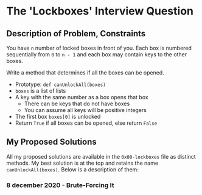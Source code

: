 # The 'Lockboxes' Interview Question

## Description of Problem, Constraints

You have `n` number of locked boxes in front of you. Each box is numbered sequentially from `0` to `n - 1` and each box may contain keys to the other boxes.

Write a method that determines if all the boxes can be opened.

* Prototype: `def canUnlockAll(boxes)`
* `boxes` is a list of lists
* A key with the same number as a box opens that box
    * There can be keys that do not have boxes
    * You can assume all keys will be positive integers
* The first box `boxes[0]` is unlocked
* Return `True` if all boxes can be opened, else return `False`

## My Proposed Solutions

All my proposed solutions are available in the `0x00-lockboxes` file as distinct methods. My best solution is at the top and retains the name `canUnlockAll(boxes)`. Below is a description of them:

### 8 december 2020 - Brute-Forcing It

